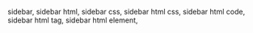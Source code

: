 sidebar, sidebar html, sidebar css, sidebar html css, sidebar html code, sidebar html tag, sidebar html element, 
